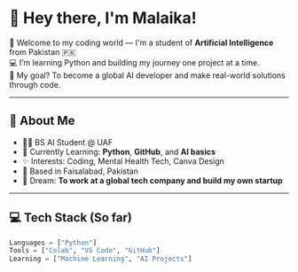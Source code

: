 # 👋 Hey there, I'm Malaika!

🌸 Welcome to my coding world — I'm a student of **Artificial Intelligence** from Pakistan 🇵🇰  
💻 I’m learning Python and building my journey one project at a time.  
🚀 My goal? To become a global AI developer and make real-world solutions through code.

---

## 🧠 About Me
- 👩‍💻 BS AI Student @ UAF
- 🌱 Currently Learning: **Python**, **GitHub**, and **AI basics**
- ✨ Interests: Coding, Mental Health Tech, Canva Design
- 📍 Based in Faisalabad, Pakistan  
- 🎯 Dream: **To work at a global tech company and build my own startup**

---

## 💻 Tech Stack (So far)
```python
Languages = ["Python"]
Tools = ["Colab", "VS Code", "GitHub"]
Learning = ["Machine Learning", "AI Projects"]
